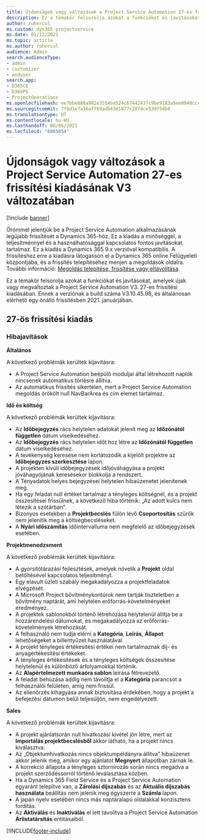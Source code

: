 ```yaml
---
title: Újdonságok vagy változások a Project Service Automation 27-es frissítési kiadásának V3 változatában
description: Ez a témakör felsorolja azokat a funkciókat és javításokat, amelyek elérhetők a Project Service Automation V3. 27-os frissítési kiadásában.
author: ruhercul
ms.custom: dyn365-projectservice
ms.date: 01/12/2021
ms.topic: article
ms.author: ruhercul
audience: Admin
search.audienceType:
- admin
- customizer
- enduser
search.app:
- D365CE
- D365PS
- ProjectOperations
ms.openlocfilehash: ee7bbe888a982e3554ba524c67442437c9be9183a5ee0940ccc3261b4a4992e7
ms.sourcegitcommit: 7f8d1e7a16af769adb43d1877c28fdce53975db8
ms.translationtype: HT
ms.contentlocale: hu-HU
ms.lasthandoff: 08/06/2021
ms.locfileid: "6985054"
---
```

# <a name="whats-new-or-changed-in-project-service-automation-update-release-27-v3"></a>Újdonságok vagy változások a Project Service Automation 27-es frissítési kiadásának V3 változatában

[!include [banner](../includes/psa-now-project-operations.md)]

Örömmel jelentjük be a Project Service Automation alkalmazásának legújabb frissítését a Dynamics 365-höz. Ez a kiadás a minőséggel, a teljesítménnyel és a használhatósággal kapcsolatos fontos javításokat tartalmaz. Ez a kiadás a Dynamics 365 9.x verzióval kompatibilis. A frissítéshez erre a kiadásra látogasson el a Dynamics 365 online Felügyeleti központjába, és a frissítés telepítéséhez menjen a megoldások oldalra. További információ: [Megoldás telepítése, frissítése vagy eltávolítása](/power-platform/admin/install-remove-preferred-solution).

Ez a témakör felsorolja azokat a funkciókat és javításokat, amelyek újak vagy megváltoztak a Project Service Automation V3. 27-es frissítési kiadásában. Ennek a verziónak a build száma V3.10.45.98, és általánosan elérhető egy önálló frissítésben 2021. januárjában.

## <a name="update-release-27"></a>27-ös frissítési kiadás

### <a name="bug-fixes"></a>Hibajavítások

**Általános**

A következő problémák kerültek kijavításra:

- A Project Service Automation beépülő moduljai által létrehozott naplók nincsenek automatikus törlésre állítva.
- Az automatikus frissítés sikertelen, mert a Project Service Automation megoldás örökölt null NavBarArea és cím elemet tartalmaz.

**Idő és költség**

A következő problémák kerültek kijavításra:

- Az **Időbejegyzés** rács helytelen adatokat jelenít meg az **Időzónától független** dátum viselkedéséhez.
- Az **Időbejegyzés** rács helytelen időt hoz létre az **Időzónától független** dátum viselkedéséhez.
- A tevékenység keresése nem korlátozódik a kijelölt projektre az **Időbejegyzés szerkesztése** lapon.
- A projekten kívüli időbejegyzések időjóváhagyása a projekt jóváhagyójának keresésekor blokkolja a rendszert.
- A Tényadatok helyes bejegyzései helytelen hibaüzenetet jelenítenek meg.
- Ha egy feladat null értéket tartalmaz a tényleges költségnél, és a projekt összesítései frissülnek, a következő hiba történik: „Az adott kulcs nem létezik a szótárban”.
- Bizonyos esetekben a **Projektbecslés** fülön lévő **Csoportosítás** szűrők nem jelenítik meg a költségbecsléseket.
- A **Nyári időszámítás** időintervalluma nem megfelelő az időbejegyzések esetében.

**Projektmenedzsment**

A következő problémák kerültek kijavításra:

- A gyorsítótárazási fejlesztések, amelyek növelik a **Projekt** oldal betöltésével kapcsolatos teljesítményt.
- Egy elavult üzleti szabály megakadályozza a projektfeladatok elvégzését.
- A Microsoft Project bővítménykontúrok nem tartják tiszteletben a bővítmény naptárát, ami helytelen erőforrás-követelményeket eredményez.
- A projektek sablonokból történő létrehozása helytelenül állítja be a hozzárendelési dátumokat, és megakadályozza az erőforrás-követelmények létrehozását.
- A felhasználó nem tudja elérni a **Kategória**, **Leírás**, **Állapot** lehetőségeket a billentyűzet használatával.
- A projekt tényleges értékesítési értékei nem tartalmaznak díj- és anyagértékesítési értékeket.
- A tényleges értékesítések és a tényleges költségek összesítése helytelenül és különböző árfolyamokkal történik.
- Az **Alapértelmezett munkaóra sablon** leírása félrevezető.
- A feladat behúzása addig nem távolítja el a **Kategória** parancsot a felhasználói felületen, amíg nem frissül.
- Az ellenőrzés kihagyása annak biztosítása érdekében, hogy a projekt a befejezési dátumon belül teljesüljön, nem engedélyezett.

**Sales**

A következő problémák kerültek kijavításra:

- A projekt ajánlatsorán null hivatkozási kivétel jön létre, mert az **Importálás projektbecslésből** akkor látható, ha a projekt nincs kiválasztva.
- Az „Objektumhivatkozás nincs objektumpéldányra állítva” hibaüzenet akkor jelenik meg, amikor egy ajánlatot **Megnyert** állapotban zárnak le.
- A korrekció állapota a tényleges sztornírozás során nincs megadva a projekt szerződéssorról történő leválasztása közben.
- Ha a Dynamics 365 Field Service és a Project Service Automation egyaránt telepítve van, a **Zárolási díjszabás** és az **Aktuális díjszabás használata** beállítás nem jelenik meg egyszerre a **Számla** lapon.
- A japán nyelv esetében nincs más naptáralapú oldalakkal konzisztens fordítás.
- Az **Aktiválás** és **Inaktiválás** el lett távolítva a Project Service Automation **Árlistatársítás** entitásaiból.


[!INCLUDE[footer-include](../includes/footer-banner.md)]